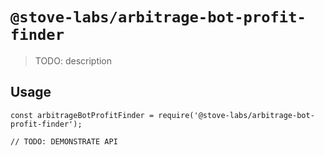 # `@stove-labs/arbitrage-bot-profit-finder`

> TODO: description

## Usage

```
const arbitrageBotProfitFinder = require('@stove-labs/arbitrage-bot-profit-finder');

// TODO: DEMONSTRATE API
```
